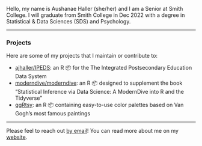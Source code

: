 Hello, my name is Aushanae Haller (she/her) and I am a Senior at Smith College. I will graduate from Smith College in Dec 2022 with a degree in Statistical & Data Sciences (SDS) and Psychology.

-----------

### Projects

Here are some of my projects that I maintain or contribute to:

- [ajhaller/IPEDS](https://github.com/ajhaller/IPEDS): an R 📦 for the The Integrated Postsecondary Education Data System
- [moderndive/moderndive](https://github.com/moderndive/moderndive): an R 📦 designed to supplement the book “Statistical Inference via Data Science: A ModernDive into R and the Tidyverse”
- [ggRtsy](https://github.com/katelyndiaz/ggRtsy): an R 📦 containing easy-to-use color palettes based on Van Gogh’s most famous paintings

-----------

Please feel to reach out [by email](mailto:aushanaenhaller@gmail.com)! You can read more about me on my [website](https://aushanaehaller.com).
